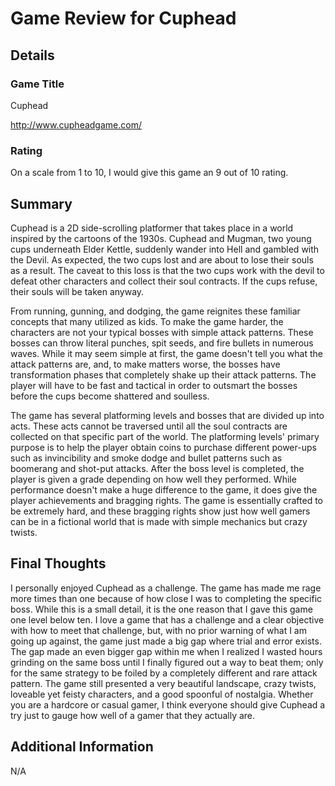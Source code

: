# Game Review for Cuphead

## Details

### Game Title

Cuphead

http://www.cupheadgame.com/

### Rating

On a scale from 1 to 10, I would give this game an 9 out of 10 rating.

## Summary

Cuphead is a 2D side-scrolling platformer that takes place in a world inspired by the cartoons of the 1930s. Cuphead and Mugman, two young cups underneath Elder Kettle, suddenly wander into Hell and gambled with the Devil. As expected, the two cups lost and are about to lose their souls as a result. The caveat to this loss is that the two cups work with the devil to defeat other characters and collect their soul contracts. If the cups refuse, their souls will be taken anyway.

From running, gunning, and dodging, the game reignites these familiar
concepts that many utilized as kids. To make the game harder, the characters are not your typical bosses with simple attack patterns. These bosses can throw literal punches, spit seeds, and fire bullets in numerous waves. While it may seem simple at first, the game doesn't tell you what the attack patterns are, and, to make matters worse, the bosses have transformation phases that completely shake up their attack patterns. The player will have to be fast and tactical in order to outsmart the bosses before the cups become shattered and soulless.

The game has several platforming levels and bosses that are divided up into acts. These acts cannot be traversed until all the soul contracts are collected on that specific part of the world. The platforming levels' primary purpose is to help the player obtain coins to purchase different power-ups such as invincibility and smoke dodge and bullet patterns such as boomerang and shot-put attacks. After the boss level is completed, the player is given a grade depending on how well they performed. While performance doesn't make a huge difference to the game, it does give the player achievements and bragging rights. The game is essentially crafted to be extremely hard, and these bragging rights show just how well gamers can be in a fictional world that is made with simple mechanics but crazy twists.

## Final Thoughts

I personally enjoyed Cuphead as a challenge. The game has made me rage more times than one because of how close I was to completing the specific boss. While this is a small detail, it is the one reason that I gave this game one level below ten. I love a game that has a challenge and a clear objective with how to meet that challenge, but, with no prior warning of what I am going up against, the game just made a big gap where trial and error exists. The gap made an even bigger gap within me when I realized I wasted hours grinding on the same boss until I finally figured out a way to beat them; only for the same strategy to be foiled by a completely different and rare attack pattern. The game still presented a very beautiful landscape, crazy twists, loveable yet feisty characters, and a good spoonful of nostalgia. Whether you are a hardcore or casual gamer, I think everyone should give Cuphead a try just to gauge how well of a gamer that they actually are.

## Additional Information

N/A
